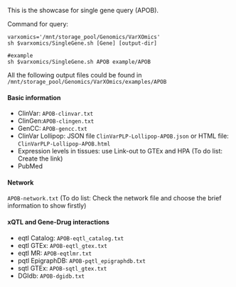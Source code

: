 This is the showcase for single gene query (APOB).


Command for query: 
```
varxomics='/mnt/storage_pool/Genomics/VarXOmics'
sh $varxomics/SingleGene.sh [Gene] [output-dir]

#example
sh $varxomics/SingleGene.sh APOB example/APOB
```

All the following output files could be found in `/mnt/storage_pool/Genomics/VarXOmics/examples/APOB`

#### Basic information
  - ClinVar: `APOB-clinvar.txt`
  - ClinGen:`APOB-clingen.txt`
  - GenCC: `APOB-gencc.txt`
  - ClinVar Lollipop: JSON file `ClinVarPLP-Lollipop-APOB.json` or HTML file: `ClinVarPLP-Lollipop-APOB.html`
  - Expression levels in tissues: use Link-out to GTEx and HPA (To do list: Create the link)
  - PubMed

#### Network
`APOB-network.txt` (To do list: Check the network file and choose the brief information to show firstly)

#### xQTL and Gene-Drug interactions
  - eqtl Catalog: `APOB-eqtl_catalog.txt`
  - eqtl GTEx: `APOB-eqtl_gtex.txt`
  - eqtl MR: `APOB-eqtlmr.txt`
  - pqtl EpigraphDB: `APOB-pqtl_epigraphdb.txt`
  - sqtl GTEx: `APOB-sqtl_gtex.txt`
  - DGIdb: `APOB-dgidb.txt`
